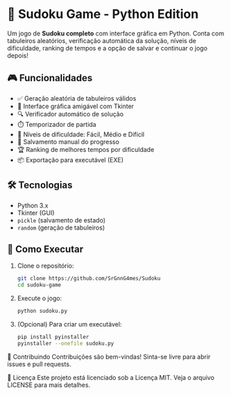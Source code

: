 # 🧩 Sudoku Game - Python Edition

Um jogo de **Sudoku completo** com interface gráfica em Python. Conta com tabuleiros aleatórios, verificação automática da solução, níveis de dificuldade, ranking de tempos e a opção de salvar e continuar o jogo depois!


## 🎮 Funcionalidades

- ✅ Geração aleatória de tabuleiros válidos
- 🎨 Interface gráfica amigável com Tkinter
- 🔍 Verificador automático de solução
- ⏱️ Temporizador de partida
- 🎯 Níveis de dificuldade: Fácil, Médio e Difícil
- 💾 Salvamento manual do progresso
- 🏆 Ranking de melhores tempos por dificuldade
- 📦 Exportação para executável (EXE)

## 🛠️ Tecnologias

- Python 3.x
- Tkinter (GUI)
- `pickle` (salvamento de estado)
- `random` (geração de tabuleiros)

## 🚀 Como Executar

1. Clone o repositório:
   ```bash
   git clone https://github.com/SrGnnG4mes/Sudoku
   cd sudoku-game

2. Execute o jogo:
   ```bash
   python sudoku.py

3. (Opcional) Para criar um executável:
   ```bash
   pip install pyinstaller
   pyinstaller --onefile sudoku.py

🤝 Contribuindo
Contribuições são bem-vindas! Sinta-se livre para abrir issues e pull requests.

📄 Licença
Este projeto está licenciado sob a Licença MIT. Veja o arquivo LICENSE para mais detalhes.
